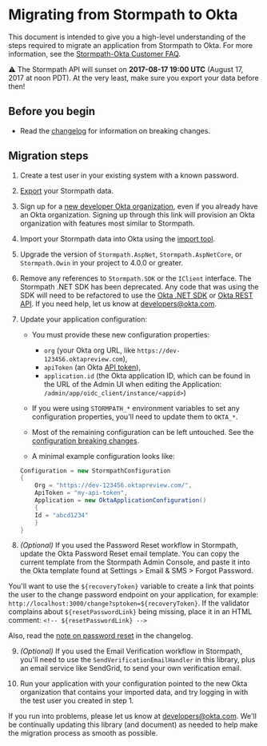 # Migrating from Stormpath to Okta

This document is intended to give you a high-level understanding of the steps required to migrate an application from Stormpath to Okta. For more information, see the [Stormpath-Okta Customer FAQ](https://stormpath.com/oktaplusstormpath).

:warning: The Stormpath API will sunset on **2017-08-17 19:00 UTC** (August 17, 2017 at noon PDT). At the very least, make sure you export your data before then!

## Before you begin

* Read the [changelog](changelog.md) for information on breaking changes.

## Migration steps

1. Create a test user in your existing system with a known password.
1. [Export](https://stormpath.com/export) your Stormpath data.
1. Sign up for a [new developer Okta organization](https://www.okta.com/developer/signup/stormpath/), even if you already have an Okta organization. Signing up through this link will provision an Okta organization with features most similar to Stormpath.
1. Import your Stormpath data into Okta using the [import tool](https://github.com/okta/stormpath-migration).
1. Upgrade the version of `Stormpath.AspNet`, `Stormpath.AspNetCore`, or `Stormpath.Owin` in your project to 4.0.0 or greater.
1. Remove any references to `Stormpath.SDK` or the `IClient` interface. The Stormpath .NET SDK has been deprecated. Any code that was using the SDK will need to be refactored to use the [Okta .NET SDK](https://github.com/okta/okta-sdk-dotnet) or [Okta REST API](http://developer.okta.com/docs/api/getting_started/api_test_client.html). If you need help, let us know at developers@okta.com.
1. Update your application configuration:

	* You must provide these new configuration properties:
		* `org` (your Okta org URL, like `https://dev-123456.oktapreview.com`),
		* `apiToken` (an Okta [API token](http://developer.okta.com/docs/api/getting_started/getting_a_token.html)),
		* `application.id` (the Okta application ID, which can be found in the URL of the Admin UI when editing the Application: `/admin/app/oidc_client/instance/<appid>`)

	* If you were using `STORMPATH_*` environment variables to set any configuration properties, you'll need to update them to `OKTA_*`.

	* Most of the remaining configuration can be left untouched. See the [configuration breaking changes](https://github.com/stormpath/stormpath-dotnet-config/blob/master/changelog.md).
	
	* A minimal example configuration looks like:
	
	```csharp
	Configuration = new StormpathConfiguration
	{
	    Org = "https://dev-123456.oktapreview.com/",
	    ApiToken = "my-api-token",
	    Application = new OktaApplicationConfiguration()
	    {
		Id = "abcd1234"
	    }
	}
	```

1. _(Optional)_ If you used the Password Reset workflow in Stormpath, update the Okta Password Reset email template. You can copy the current template from the Stormpath Admin Console, and paste it into the Okta template found at Settings > Email & SMS > Forgot Password.

 You'll want to use the ``${recoveryToken}`` variable to create a link that points the user to the change password endpoint on your application, for example: ``http://localhost:3000/change?sptoken=${recoveryToken}``. If the validator complains about `${resetPasswordLink}` being missing, place it in an HTML comment: `<!-- ${resetPasswordLink} -->`

Also, read the [note on password reset](https://github.com/stormpath/stormpath-dotnet-owin-middleware/blob/master/changelog.md#note-about-password-reset) in the changelog.

9. _(Optional)_ If you used the Email Verification workflow in Stormpath, you'll need to use the `SendVerificationEmailHandler` in this library, plus an email service like SendGrid, to send your own verification email.

9. Run your application with your configuration pointed to the new Okta organization that contains your imported data, and try logging in with the test user you created in step 1.

If you run into problems, please let us know at developers@okta.com. We'll be continually updating this library (and document) as needed to help make the migration process as smooth as possible.
